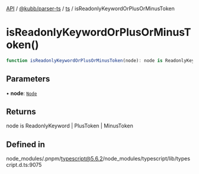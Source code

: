 [API](../../../../../packages.md) / [@kubb/parser-ts](../../../index.md) / [ts](../index.md) / isReadonlyKeywordOrPlusOrMinusToken

# isReadonlyKeywordOrPlusOrMinusToken()

```ts
function isReadonlyKeywordOrPlusOrMinusToken(node): node is ReadonlyKeyword | PlusToken | MinusToken
```

## Parameters

• **node**: [`Node`](../interfaces/Node.md)

## Returns

node is ReadonlyKeyword \| PlusToken \| MinusToken

## Defined in

node\_modules/.pnpm/typescript@5.6.2/node\_modules/typescript/lib/typescript.d.ts:9075
